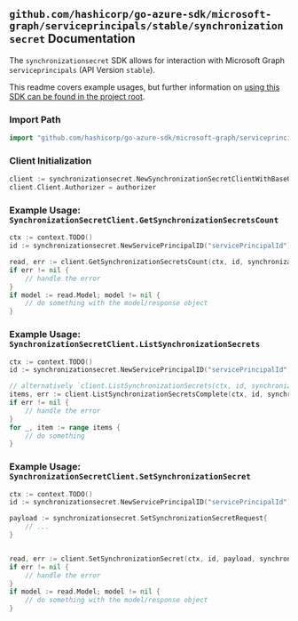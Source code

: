 
## `github.com/hashicorp/go-azure-sdk/microsoft-graph/serviceprincipals/stable/synchronizationsecret` Documentation

The `synchronizationsecret` SDK allows for interaction with Microsoft Graph `serviceprincipals` (API Version `stable`).

This readme covers example usages, but further information on [using this SDK can be found in the project root](https://github.com/hashicorp/go-azure-sdk/tree/main/docs).

### Import Path

```go
import "github.com/hashicorp/go-azure-sdk/microsoft-graph/serviceprincipals/stable/synchronizationsecret"
```


### Client Initialization

```go
client := synchronizationsecret.NewSynchronizationSecretClientWithBaseURI("https://graph.microsoft.com")
client.Client.Authorizer = authorizer
```


### Example Usage: `SynchronizationSecretClient.GetSynchronizationSecretsCount`

```go
ctx := context.TODO()
id := synchronizationsecret.NewServicePrincipalID("servicePrincipalId")

read, err := client.GetSynchronizationSecretsCount(ctx, id, synchronizationsecret.DefaultGetSynchronizationSecretsCountOperationOptions())
if err != nil {
	// handle the error
}
if model := read.Model; model != nil {
	// do something with the model/response object
}
```


### Example Usage: `SynchronizationSecretClient.ListSynchronizationSecrets`

```go
ctx := context.TODO()
id := synchronizationsecret.NewServicePrincipalID("servicePrincipalId")

// alternatively `client.ListSynchronizationSecrets(ctx, id, synchronizationsecret.DefaultListSynchronizationSecretsOperationOptions())` can be used to do batched pagination
items, err := client.ListSynchronizationSecretsComplete(ctx, id, synchronizationsecret.DefaultListSynchronizationSecretsOperationOptions())
if err != nil {
	// handle the error
}
for _, item := range items {
	// do something
}
```


### Example Usage: `SynchronizationSecretClient.SetSynchronizationSecret`

```go
ctx := context.TODO()
id := synchronizationsecret.NewServicePrincipalID("servicePrincipalId")

payload := synchronizationsecret.SetSynchronizationSecretRequest{
	// ...
}


read, err := client.SetSynchronizationSecret(ctx, id, payload, synchronizationsecret.DefaultSetSynchronizationSecretOperationOptions())
if err != nil {
	// handle the error
}
if model := read.Model; model != nil {
	// do something with the model/response object
}
```
